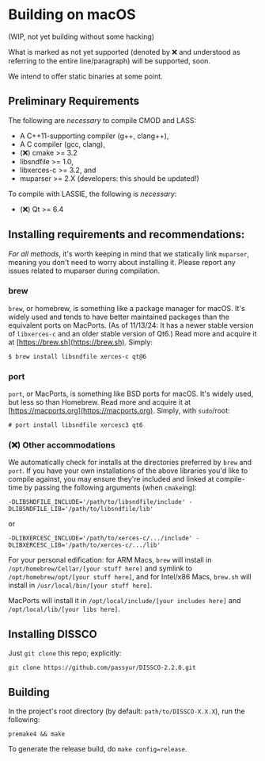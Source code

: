 Building on macOS 
=================
(WIP, not yet building without some hacking)

What is marked as not yet supported (denoted by ❌ and understood as referring to the entire line/paragraph) will be supported, soon.

We intend to offer static binaries at some point.

Preliminary Requirements
--------------------------

The following are *necessary* to compile CMOD and LASS:

- A C++11-supporting compiler (g++, clang++),
- A C compiler (gcc, clang),
- (❌) cmake >= 3.2
- libsndfile >= 1.0,
- libxerces-c >= 3.2, and
- muparser >= 2.X (developers: this should be updated!)

To compile with LASSIE, the following is *necessary*:

- (❌) Qt >= 6.4

Installing requirements and recommendations:
--------------------------------------------

*For all methods*, it's worth keeping in mind that we statically link `muparser`, meaning you don't need to worry about installing it. Please report any issues related to muparser during compilation.

### brew
`brew`, or homebrew, is something like a package manager for macOS. It's widely used and tends to have better maintained packages than the equivalent ports on MacPorts. (As of 11/13/24: It has a newer stable version of `libxerces-c` and an older stable version of Qt6.) Read more and acquire it at [https://brew.sh](https://brew.sh). Simply:

    $ brew install libsndfile xerces-c qt@6

<!-- TODO: RHEL, maybe -->

### port
`port`, or MacPorts, is something like BSD ports for macOS. It's widely used, but less so than Homebrew. Read more and acquire it at [https://macports.org](https://macports.org). Simply, with `sudo`/root:

    # port install libsndfile xercesc3 qt6

### (❌) Other accommodations
We automatically check for installs at the directories preferred by `brew` and `port`. If you have your own installations of the above libraries you'd like to compile against, you may ensure they're included and linked at compile-time by passing the following arguments (when `cmake`ing):

    -DLIBSNDFILE_INCLUDE='/path/to/libsndfile/include' -DLIBSNDFILE_LIB='/path/to/libsndfile/lib'

or

    -DLIBXERCESC_INCLUDE='/path/to/xerces-c/.../include' -DLIBXERCESC_LIB='/path/to/xerces-c/.../lib'

For your personal edification: for ARM Macs, `brew` will install in `/opt/homebrew/Cellar/[your stuff here]` and symlink to `/opt/homebrew/opt/[your stuff here]`, and for Intel/x86 Macs, `brew.sh` will install in `/usr/local/bin/[your stuff here]`.

MacPorts will install it in `/opt/local/include/[your includes here]` and `/opt/local/lib/[your libs here]`.

Installing DISSCO
-----------------
Just `git clone` this repo; explicitly:

    git clone https://github.com/passyur/DISSCO-2.2.0.git

Building
--------
In the project's root directory (by default: `path/to/DISSCO-X.X.X`), run the following:

    premake4 && make

To generate the release build, do `make config=release`.
